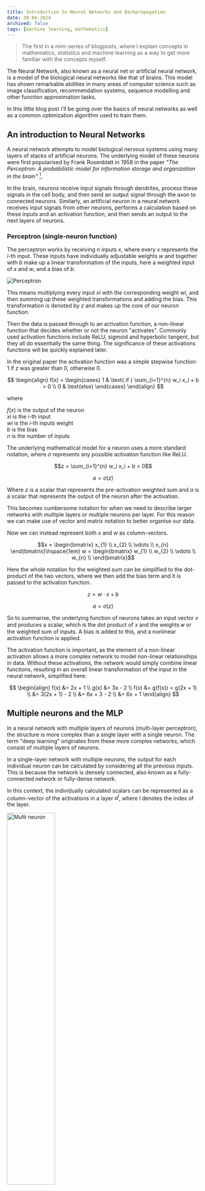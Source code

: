 ```yaml
---
title: Introduction to Neural Networks and Backpropagation
date: 30-04-2024
archived: false
tags: [machine learning, mathematics]
---
```


<style>
@media (prefers-color-scheme: dark) {
    .diagram {
        filter: invert(90%);
    }
}
</style>

> The first in a mini-series of blogposts, where I explain concepts in
> mathematics, statistics and machine learning as a way to get more familiar
> with the concepts myself.

The Neural Network, also known as a neural net or artificial neural network,
is a model of the biological neural networks like that of brains. This model
has shown remarkable abilities in many areas of computer science such as
image classification, recommendation systems, sequence modelling and other
function approximation tasks.

In this little blog post i'll be going over the basics of neural networks as
well as a common optimization algorithm used to train them.

## An introduction to Neural Networks

A neural network attempts to model biological nervous systems using many layers
of stacks of artificial neurons. The underlying model of these neurons were
first popularised by Frank Rosenblatt in 1958 in the paper _"The Perceptron: A
probabilistic model for information storage and organization in the brain"_
[^1].

In the brain, neurons receive input signals through dendrites, process these
signals in the cell body, and then send an output signal through the axon to
connected neurons. Similarly, an artificial neuron in a neural network receives
input signals from other neurons, performs a calculation based on these inputs
and an activation function, and then sends an output to the next layers of
neurons.

### Perceptron (single-neuron function)

The perceptron works by receiving $n$ inputs $x$, where every $x$ represents
the $i$-th input. These inputs have individually adjustable weights $w$ and
together with $b$ make up a linear transformation of the inputs, here a
weighted input of $x$ and $w$, and a bias of $b$.

<img alt="Perceptron" src="/assets/pictures/neural_nets/perceptron.webp" class="diagram"/>

This means multiplying every input $xi$ with the corresponding weight $wi$, and
then summing up these weighted transformations and adding the bias. This
transformation is denoted by $z$ and makes up the core of our neuron function.

Then the data is passed through to an activation function, a non-linear
function that decides whether or not the neuron "activates". Commonly used
activation functions include ReLU, sigmoid and hyperbolic tangent, but they all do
essentially the same thing. The significance of these activations functions
will be quickly explained later.

In the original paper the activation function was a simple stepwise function:
$1$ if $z$ was greater than $0$, otherwise $0$.

$$
\begin{align}
f(x) = \begin{cases} 1 & \text{ if } \sum_{i=1}^{n} w_i x_i + b > 0 \\ 0 & \text{else} \end{cases}
\end{align}
$$

where

$f(x)$ is the output of the neuron\
$xi$ is the $i$-th input\
$wi$ is the $i$-th inputs weight\
$b$ is the bias\
$n$ is the number of inputs

The underlying mathematical model for a neuron uses a more standard notation,
where $\sigma$ represents any possible activation function like ReLU.

$$z = \sum_{i=1}^{n} w_i x_i + b > 0$$

$$a = \sigma(z)$$

Where $z$ is a scalar that represents the pre-activation weighted sum and $a$
is a scalar that represents the output of the neuron after the activation.

This becomes cumbersome notation for when we need to describe larger networks
with multiple layers or multiple neurons per layer. For this reason we can make
use of vector and matrix notation to better organise our data.

Now we can instead represent both $x$ and $w$ as column-vectors.

$$x = \begin{bmatrix}
           x_{1} \\
           x_{2} \\
           \vdots \\
           x_{n}
         \end{bmatrix}\hspace{1em}
w = \begin{bmatrix}
	       w_{1} \\
		   w_{2} \\
		   \vdots \\
		   w_{n} \\
	   \end{bmatrix}$$

Here the whole notation for the weighted sum can be simplified to the
dot-product of the two vectors, where we then add the bias term and it is
passed to the activation function.

$$z = w \cdot x + b$$

$$a = \sigma(z)$$

So to summarise, the underlying function of neurons takes an input vector 𝑥
and produces a scalar, which is the dot product of 𝑥 and the weights 𝑤 or
the weighted sum of inputs. A bias is added to this, and a nonlinear
activation function is applied.

The activation function is important, as the element of a non-linear
activation allows a more complex network to model non-linear relationships
in data. Without these activations, the network would simply combine linear
functions, resulting in an overall linear transformation of the input in the
neural network, simplified here:

$$
\begin{align}
f(x) &= 2x + 1 \\
g(x) &= 3x - 2 \\
f(x) &= g(f(x)) = g(2x + 1) \\
&= 3(2x + 1) - 2 \\
&= 6x + 3 - 2 \\
&= 6x + 1
\end{align}
$$

## Multiple neurons and the MLP

In a neural network with multiple layers of neurons (multi-layer
perceptron), the structure is more complex than a single layer with a single
neuron. The term "deep learning" originates from these more complex
networks, which consist of multiple layers of neurons.

In a single-layer network with multiple neurons, the output for each
individual neuron can be calculated by considering all the previous inputs.
This is because the network is densely connected, also known as a
fully-connected network or fully-dense network.

In this context, the individually calculated scalars can be represented as a
column-vector of the activations in a layer $a^l$, where $l$ denotes the
index of the layer.

<img alt="Multi neuron" src=/assets/pictures/neural_nets/multi_neuron.webp class="diagram" style="width: 50% !important;" />

This representation makes it easier to work with multiple layers as it
allows us to visualise the interconnection of multiple neurons across the
layers.

The weights in the fully-dense layer can now be represented as a matrix
$W_{jk}^{l}$ in a layer with $m$ neurons and $n$ inputs, where $l$ is the
layer, $j$ is the index of neuron the connection is going to and $k$ is the
index of the neuron the connection is coming from.

$$W^{l} = \begin{bmatrix}
           w^{l}_{11} & w^{l}_{12} & \cdots & w^{l}_{1n} \\
           w^{l}_{21} & w^{l}_{22} & \cdots & w^{l}_{2n} \\
           \vdots & \vdots & \ddots & \vdots \\
           w^{l}_{m1} & w^{l}_{m2} & \cdots & w^{l}_{mn}
         \end{bmatrix}$$

and the bias can now also be represented as a column-vector of the
pre-activation bias terms for every neuron in a layer $l$.

$$b^{l} = \begin{bmatrix}
           b^{l}_{1}\\
           b^{l}_{2}\\
		   \vdots\\
           b^{l}_{m}\\
		   \end{bmatrix}$$

<img alt="Neural Network" src=/assets/pictures/neural_nets/neural_network.webp class="diagram" style="width: 50% !important;" />

Now the activation for a whole layer $a^l$ based on the activations of the previous layer (inputs) $a^{l-1}$ can be represented as

$$a^l = \sigma(W^{l} \cdot a^{l-1} + b^{l})$$

or more verbously

$$
a^l = \sigma\left(\begin{bmatrix}
           w^{l}_{11} & w^{l}_{12} & \cdots & w^{l}_{1n} \\
           w^{l}_{21} & w^{l}_{22} & \cdots & w^{l}_{2n} \\
           \vdots & \vdots & \ddots & \vdots \\
           w^{l}_{m1} & w^{l}_{m2} & \cdots & w^{l}_{mn}
         \end{bmatrix} \cdot \begin{bmatrix}
           a^{l-1}_{1}\\
           a^{l-1}_{2}\\
		   \vdots\\
           a^{l-1}_{n}
         \end{bmatrix} + \begin{bmatrix}
           b^{l}_{1}\\
           b^{l}_{2}\\
		   \vdots\\
           b^{l}_{m}
         \end{bmatrix}\right)
$$

and so the activation of the entire network in the figure above can be represented as

$$
a^0 \Rightarrow \sigma(W^1 \cdot a^0 + b^1) = a^1 \Rightarrow \sigma(W^2 \cdot a^1 + b^2) = a^2
$$

where $a^0$ are the inputs to the network and $a^2$ is the final output.

This can also be written more generally as

$$
\begin{align}
a^0 & \Rightarrow \sigma(W^1 \cdot a^0 + b^1) = a^1 \\
& \Rightarrow \sigma(W^2 \cdot a^1 + b^2) = a^2 \Rightarrow \cdots \Rightarrow a^L
\end{align}
$$

where $a^L$ is the activation in layer $L$ (the amount of layers in the network).

This entire process is called feed-forward and refers to the forward
propagation of the inputs through these data transformations until you get
an output. Optimising or training these networks is harder but a nice
algorithm called Backpropagation makes it easier to grasp.

## Backpropagation and optimization (training)

Neural networks learn by "tuning" these weights based on an error
calculation of the network's output with respect to the input. One of the
most commonly used methods to achieve this is the backpropagation algorithm.

Backpropagation utilises the chain rule from differential calculus to
compute the gradient of the loss function, also known as an objective
function, with respect to the weights in the neural network. Backpropagation
evaluates how a small change in a weight or bias affects the overall error,
and then adjusts these parameters in the direction of minimising the error.

### Loss calculation

Typically, a loss function is used to quantify how much the network's
predictions deviate from the actual values in the training data. A common
choice for the loss function in regression is Mean Squared Error (MSE).

In order to calculate the gradient, the partial derivative of the loss
function with respect to the parameters in the network, we use
backpropagation and the chain rule.

Let the loss function be $C$ and let $\delta^L$ represent the loss in the
last layer $L$. Here the loss is defined as
$\frac{\partial{C}}{\partial{z^l}}$ as we want to understand how the
pre-activations in a layer $l$ ($z^l$) affect $C$.

We start by using the chain rule, $\frac{\partial{y}}{\partial{x}} =
\frac{\partial{y}}{\partial{u}} \frac{\partial{u}}{\partial{x}}$, in order
to calculate the loss in the last layer $L$.

$$
\begin{align}
\delta^L &= \frac{\partial{C}}{\partial{a^L}} \frac{\partial{a^L}}{\partial{z^L}} \\
&= \frac{\partial{C}}{\partial{a^L}} \odot \sigma'(z^L)
\end{align}
$$

In order to calculate the loss in any layer $l$ ($\delta^l$) we start from
the loss function and calculate $\frac{\partial{C}}{\partial{z^l}}$
backwards from $C$ to the layer $l$.

We can use the chain rule to compute the loss in the last layer $L$
as well as step-by-step backwards from the last layer $L$ to layer $l$:

$$
\begin{align}
& \frac{\partial C}{\partial z^L} \\
& \frac{\partial C}{\partial a^L} \cdot \frac{\partial a^L}{\partial z^L} \\
& \frac{\partial C}{\partial a^{L-1}} \cdot \frac{\partial a^{L-1}}{\partial z^{L-1}} \cdot \frac{\partial z^{L-1}}{\partial a^{L-2}} \cdot \ldots \cdot \frac{\partial a^l}{\partial z^l} \\
\end{align}
$$

<img alt="Neural Network Backpropagation" src=/assets/pictures/neural_nets/nn_cost.webp class="diagram" />

Deriving from this method we can more neatly represent the loss in a layer $l$
by looking at the next layer $l+1$ and represent
$\frac{\partial{C}}{\partial{z^{l}}}$ as

$$\frac{\partial{C}}{\partial{z^l}} = \frac{\partial{a^l}}{\partial{z^l}}
\cdot \frac{\partial{z^{l+1}}}{\partial{a^l}} \cdot \frac{\partial{C}}{\partial{z^{l+1}}}$$

whose components are

$\frac{\partial{a^l}}{\partial{z^l}}$ which is the partial derivative of
the activation function $\sigma$ applied to $z^l$, $\sigma'(z^l)$.

$\frac{\partial{z^{l+1}}}{\partial{a^l}}$ which is the partial
derivative of the pre-activation in the next layer $W^{l+1} \cdot a^l +
b^{l+1}$ with respect to $a^l$. Here, the partial derivative of
$z^{l+1}$ with respect to $a^l$ is $(W^{l+1})^\intercal$
(transposed), as the partial derivative of a matrix product $AB$ with
respect to $B$ is $A^\intercal$. This also makes intuitive sense
since we transpose the matrix to propagate the loss backwards through
the network.

$\frac{\partial{C}}{\partial{z^{l+1}}}$ which is the partial derivative
of the loss function $C$ with respect to the pre-activations $z^{l+1}$ in the
next layer, which can also be rewritten as $\delta^{l+1}$.

Now, we can compute the loss $\delta^l$ in any layer $l$:

$$\delta^l = \frac{\partial{C}}{\partial{z^l}} =
\frac{\partial{a^l}}{\partial{z^l}} \cdot
\frac{\partial{z^{l+1}}}{\partial{a^l}} \cdot
\frac{\partial{C}}{\partial{z^{l+1}}}$$

Substituting the previously found components, we get:

$$\delta^l = \sigma'(z^l) \odot ((W^{l+1})^\intercal \delta^{l+1})$$

Finally, the gradients are computed, which are the changes in the loss function
$C$ with respect to the parameters $W^l$ and $b^l$:

$$
\begin{align}
\frac{\partial C}{\partial W^l} &= \frac{\partial z^l}{\partial W^l} \frac{\partial C}{\partial z^l} \\
&= a^{l-1} \cdot \frac{\partial C}{\partial z^l} \\
&= \frac{\partial C}{\partial z^l} \cdot a^{l-1} \\
\end{align}
$$

$$
\begin{align}
\frac{\partial C}{\partial b^l} &= \frac{\partial z^l}{\partial b^l} \frac{\partial C}{\partial z^l} \\
&= 1 \cdot \frac{\partial C}{\partial z^l} \\
&= \delta^l \\
\end{align}
$$

Now that we know how each parameter in our neural net influences the loss, we
just need to figure out how to optimize our network to minimise the loss.
Luckily, there is a simple and effective way of doing that as we've already
done the hard part.

## Gradient descent and optimization

The gradients we calculated are used in optimization algorithms to adjust
randomly initialised parameters, the weights and biases, in a neural network
with the aim of minimising the loss function.

Stochastic gradient descent (SGD) is a variant of gradient descent
used in machine learning. SGD updates the weights iteratively for each
training instance based on the gradient of the error function, which is
more efficient for large datasets.

$$\theta = \theta - \eta \cdot \nabla C(\theta)$$

where $\theta$ is the parameters, $\eta$ is the learning rate that controls
the size of the update, and $\nabla C(\theta)$
($\frac{\partial{C}}{\partial{\theta}}$) is the gradient of
the error function with respect to the parameters $\theta$.

In this way, a network can iteratively learn to minimise the loss for an
arbitrary underlying function.

[^1]: Rosenblatt, F. 1958. _“The perceptron: A probabilistic
model for information storage and organization in the brain”_. Psychological
Review 65 (6): 386–408. <https://doi.org/10.1037/h0042519>.


